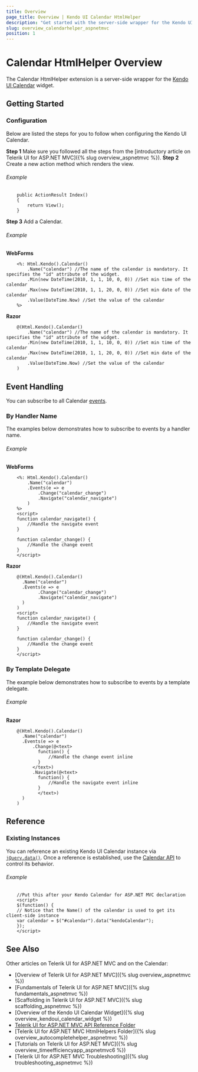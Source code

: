 ```yaml
---
title: Overview
page_title: Overview | Kendo UI Calendar HtmlHelper
description: "Get started with the server-side wrapper for the Kendo UI Calendar widget for ASP.NET MVC."
slug: overview_calendarhelper_aspnetmvc
position: 1
---
```


# Calendar HtmlHelper Overview

The Calendar HtmlHelper extension is a server-side wrapper for the [Kendo UI Calendar](https://demos.telerik.com/kendo-ui/calendar/index) widget.

## Getting Started

### Configuration

Below are listed the steps for you to follow when configuring the Kendo UI Calendar.

**Step 1** Make sure you followed all the steps from the [introductory article on Telerik UI for ASP.NET MVC]({% slug overview_aspnetmvc %}).
**Step 2** Create a new action method which renders the view.

###### Example

        public ActionResult Index()
        {
            return View();
        }

**Step 3** Add a Calendar.

###### Example

**WebForms**

        <%: Html.Kendo().Calendar()
            .Name("calendar") //The name of the calendar is mandatory. It specifies the "id" attribute of the widget.
            .Min(new DateTime(2010, 1, 1, 10, 0, 0)) //Set min time of the calendar
            .Max(new DateTime(2010, 1, 1, 20, 0, 0)) //Set min date of the calendar
            .Value(DateTime.Now) //Set the value of the calendar
        %>

**Razor**

        @(Html.Kendo().Calendar()
            .Name("calendar") //The name of the calendar is mandatory. It specifies the "id" attribute of the widget.
            .Min(new DateTime(2010, 1, 1, 10, 0, 0)) //Set min time of the calendar
            .Max(new DateTime(2010, 1, 1, 20, 0, 0)) //Set min date of the calendar
            .Value(DateTime.Now) //Set the value of the calendar
        )

## Event Handling

You can subscribe to all Calendar [events](/api/javascript/ui/calendar#events).

### By Handler Name

The examples below demonstrates how to subscribe to events by a handler name.

###### Example

**WebForms**

        <%: Html.Kendo().Calendar()
            .Name("calendar")
            .Events(e => e
                .Change("calendar_change")
                .Navigate("calendar_navigate")
            )
        %>
        <script>
        function calendar_navigate() {
            //Handle the navigate event
        }

        function calendar_change() {
            //Handle the change event
        }
        </script>

**Razor**

        @(Html.Kendo().Calendar()
          .Name("calendar")
          .Events(e => e
                .Change("calendar_change")
                .Navigate("calendar_navigate")
          )
        )
        <script>
        function calendar_navigate() {
            //Handle the navigate event
        }

        function calendar_change() {
            //Handle the change event
        }
        </script>


### By Template Delegate

The example below demonstrates how to subscribe to events by a template delegate.

###### Example

**Razor**

        @(Html.Kendo().Calendar()
          .Name("calendar")
          .Events(e => e
              .Change(@<text>
                function() {
                    //Handle the change event inline
                }
              </text>)
              .Navigate(@<text>
                function() {
                    //Handle the navigate event inline
                }
                </text>)
          )
        )

## Reference

### Existing Instances

You can reference an existing Kendo UI Calendar instance via [`jQuery.data()`](http://api.jquery.com/jQuery.data/). Once a reference is established, use the [Calendar API](/api/javascript/ui/calendar#methods) to control its behavior.

###### Example

        //Put this after your Kendo Calendar for ASP.NET MVC declaration
        <script>
        $(function() {
        // Notice that the Name() of the calendar is used to get its client-side instance
        var calendar = $("#calendar").data("kendoCalendar");
        });
        </script>

## See Also

Other articles on Telerik UI for ASP.NET MVC and on the Calendar:

* [Overview of Telerik UI for ASP.NET MVC]({% slug overview_aspnetmvc %})
* [Fundamentals of Telerik UI for ASP.NET MVC]({% slug fundamentals_aspnetmvc %})
* [Scaffolding in Telerik UI for ASP.NET MVC]({% slug scaffolding_aspnetmvc %})
* [Overview of the Kendo UI Calendar Widget]({% slug overview_kendoui_calendar_widget %})
* [Telerik UI for ASP.NET MVC API Reference Folder](/api/aspnet-mvc/Kendo.Mvc/AggregateFunction)
* [Telerik UI for ASP.NET MVC HtmlHelpers Folder]({% slug overview_autocompletehelper_aspnetmvc %})
* [Tutorials on Telerik UI for ASP.NET MVC]({% slug overview_timeefficiencyapp_aspnetmvc6 %})
* [Telerik UI for ASP.NET MVC Troubleshooting]({% slug troubleshooting_aspnetmvc %})
